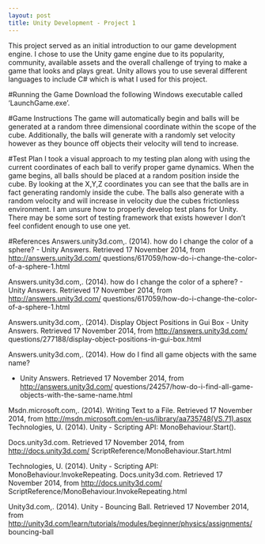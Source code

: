 ```yaml
---
layout: post
title: Unity Development - Project 1
---
```


This project served as an initial introduction to our game development
engine. I chose to use the Unity game engine due to its popularity, community,
available assets and the overall challenge of trying to make a game that looks and
plays great. Unity allows you to use several different languages to include C# which
is what I used for this project.

#Running the Game
Download the following Windows executable called ‘LaunchGame.exe’.

#Game Instructions
The game will automatically begin and balls will be generated at a random three
dimensional coordinate within the scope of the cube. Additionally, the balls will
generate with a randomly set velocity however as they bounce off objects their
velocity will tend to increase.

#Test Plan
I took a visual approach to my testing plan along with using the current coordinates
of each ball to verify proper game dynamics. When the game begins, all balls
should be placed at a random position inside the cube. By looking at the X,Y,Z
coordinates you can see that the balls are in fact generating randomly inside the
cube. The balls also generate with a random velocity and will increase in velocity
due the cubes frictionless environment. I am unsure how to properly develop test
plans for Unity. There may be some sort of testing framework that exists however I
don’t feel confident enough to use one yet.


#References
Answers.unity3d.com,. (2014). how do I change the color of a sphere? - Unity
Answers. Retrieved 17 November 2014, from http://answers.unity3d.com/
questions/617059/how-do-i-change-the-color-of-a-sphere-1.html

Answers.unity3d.com,. (2014). how do I change the color of a sphere? - Unity
Answers. Retrieved 17 November 2014, from http://answers.unity3d.com/
questions/617059/how-do-i-change-the-color-of-a-sphere-1.html

Answers.unity3d.com,. (2014). Display Object Positions in Gui Box - Unity
Answers. Retrieved 17 November 2014, from http://answers.unity3d.com/
questions/277188/display-object-positions-in-gui-box.html

Answers.unity3d.com,. (2014). How do I find all game objects with the same name?
- Unity Answers. Retrieved 17 November 2014, from http://answers.unity3d.com/
questions/24257/how-do-i-find-all-game-objects-with-the-same-name.html

Msdn.microsoft.com,. (2014). Writing Text to a File. Retrieved 17 November 2014,
from http://msdn.microsoft.com/en-us/library/aa735748(VS.71).aspx
Technologies, U. (2014). Unity - Scripting API: MonoBehaviour.Start().

Docs.unity3d.com. Retrieved 17 November 2014, from http://docs.unity3d.com/
ScriptReference/MonoBehaviour.Start.html

Technologies, U. (2014). Unity - Scripting API: MonoBehaviour.InvokeRepeating.
Docs.unity3d.com. Retrieved 17 November 2014, from http://docs.unity3d.com/
ScriptReference/MonoBehaviour.InvokeRepeating.html

Unity3d.com,. (2014). Unity - Bouncing Ball. Retrieved 17 November 2014, from
http://unity3d.com/learn/tutorials/modules/beginner/physics/assignments/
bouncing-ball
